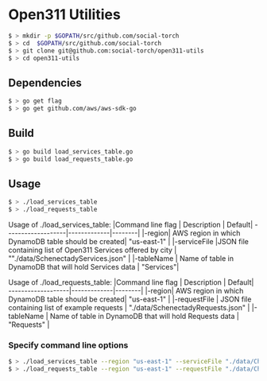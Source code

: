 # Open311 Utilities

```bash
$ > mkdir -p $GOPATH/src/github.com/social-torch
$ > cd  $GOPATH/src/github.com/social-torch
$ > git clone git@github.com:social-torch/open311-utils
$ > cd open311-utils

```

## Dependencies
```bash
$ > go get flag
$ > go get github.com/aws/aws-sdk-go
```

## Build
```bash
$ > go build load_services_table.go 
$ > go build load_requests_table.go 
```

## Usage

```bash
$ > ./load_services_table
$ > ./load_requests_table
```

Usage of ./load_services_table:
|Command line flag | Description | Default|
-------------------|-------------|--------|
|-region|  AWS region in which DynamoDB table should be created| "us-east-1" |
|-serviceFile |JSON file containing list of Open311 Services offered by city | ""./data/SchenectadyServices.json" |
|-tableName | Name of table in DynamoDB that will hold Services data | "Services"|

Usage of ./load_requests_table:
|Command line flag | Description | Default|
-------------------|-------------|--------|
|-region|  AWS region in which DynamoDB table should be created| "us-east-1" |
|-requestFile | JSON file containing list of example requests | "./data/SchenectadyRequests.json" |
|-tableName | Name of table in DynamoDB that will hold Requests data | "Requests" |



### Specify command line options

```bash
$ > ./load_services_table --region "us-east-1" --serviceFile "./data/ChicagoServices.json" --tableName "ChiServices"
$ > ./load_requests_table --region "us-east-1" --requestFile "./data/ChicagoRequests.json" --tableName "ChiRequests"
```